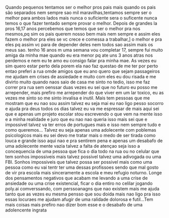 Quando pequenos tentamos ser o melhor pros pais mais quando os pais são separados nem sempre sao mil maravilhas,tentamos sempre ser o melhor para ambos lados mais nunca o suficiente sera o suficente
nunca temos o que fazer tentado sempre provar o melhor.
Depois de grandes la pros 16,17 anos percebemos que temos que ser o melhor pra nos mesmos,pq sim os pais querem nosso bem mais nem sempre e assim eles fazem o melhor pra eles se vc crece e comessa a trabalhar,]
o melhor e pra eles pq assim vc para de depender deles nem todos sao assim mais os meus sao.
tenho 16 anos m uma semana vou completar 17, sempre fui muito amiga da minha mae quando eu era menor pq ate uns 3 anos atras nos perdemos e nem eu te amo eu consigo falar pra  minha mae.
As vezes eu sim quero estar perto dela porem ela nao faz questao de me ter por perto entao preferi a rua omde amigos que eu ano quero que sejam passageiros me ajudam em crises de assiedade e muito 
com eles eu dou risada e me divirto muito quando naos saio de casa me sinto no tedio, isso me faz correr pra rua sem oenssar duas vezes eu sei que no futuro eu posso me arrepender,
mais prefiro me arrepender do que viver em um lar toxico, eu as vezes me sinto so me sinto invalisa e inutil. Mais tem pessoas que me mostram que eu nao sou assim talvez eu seja mai eu nao ligo 
pesso socorro e ajuda pra deus todos os dias talvez eu va me espressar de mais aqui sei que e apenas um projeto escolar stou escrevendo o que vem na mente isso e a minha realidade e juro que eu nao 
nao queria isso mais sei que e impossivel talvez va ter erros de portugues mais e isso nem sempre tudo e como queremos...
Talvez eu seja apenas uma adolecente com poblemas psicologicos mais eu sei devo me tratar mais o medo de ser tirada como louca e grande isso aqui nao e pra sentirem pena e apenas um desabafo 
de uma adolecente mente vazia talvez a falta de atençao seja isso a concequencia de uma pessoa que fica o dia todo na rua ou no celular que tem sonhos impossiveis mais talvez possivel talvez uma 
adivogada ou uma FBI. Sonhos impossiveis que talvez possa ser possivel mais como uma pessoa como eu vai tentr ter uma dessas profissoes sendo que mal gosto de vir pra escola mais sinceramente a 
escola e meu refugio noturno. Longe dos pensamentos negativos que acabam me levando a uma crise de ansiedade ou uma crise existencial, ficar o dia entiro no celilar jogando poly.ai comverssando,
com perssoanagns que nao existem mais me ajuda tanto que as vezes eu mesma pensso que sou doida mais nao ligo pra isso essas locuraes me ajudam afugir de uma ralidade dolorosa e futil...Tem mais coisas
mais prefiro nao dizer bom esse e o desabafo de uma adolencente ingrata 
<!---
estefany297/estefany297 is a ✨ special ✨ repository because its `README.md` (this file) appears on your GitHub profile.
You can click the Preview link to take a look at your changes.
--->

